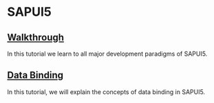 # SAPUI5
## [Walkthrough](https://github.com/imJuhyg/sapui5-walkthrough/tree/walkthrough)
In this tutorial we learn to all major development paradigms of SAPUI5.
  
## [Data Binding]()
In this tutorial, we will explain the concepts of data binding in SAPUI5.
